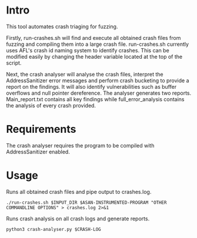 # Intro
This tool automates crash triaging for fuzzing.

Firstly, run-crashes.sh will find and execute all obtained crash files from fuzzing and compiling them into a large crash file. run-crashes.sh currently uses AFL's crash id naming system to identify crashes. This can be modified easily by changing the header variable located at the top of the script.

Next, the crash analyser will analyse the crash files, interpret the AddressSanitizer error messages and perform crash bucketing to provide a report on the findings. It will also identify vulnerabilities such as buffer overflows and null pointer dereference. The analyser generates two reports. Main_report.txt contains all key findings while full_error_analysis contains the analysis of every crash provided. 

# Requirements
The crash analyser requires the program to be compiled with AddressSanitizer enabled.

# Usage
Runs all obtained crash files and pipe output to crashes.log.
```
./run-crashes.sh $INPUT_DIR $ASAN-INSTRUMENTED-PROGRAM "OTHER COMMANDLINE OPTIONS" > crashes.log 2>&1
```

Runs crash analysis on all crash logs and generate reports.
```
python3 crash-analyser.py $CRASH-LOG
```

